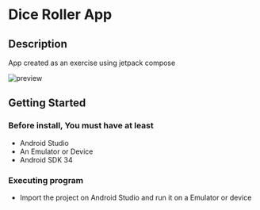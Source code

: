 # Dice Roller App

## Description

App created as an exercise using jetpack compose

![preview](https://github.com/EdilsonDiasAlves/DiceRoller/assets/5980465/67b649a5-7ebb-4eaf-a439-32ee356b4ac8)

## Getting Started

### Before install, You must have at least

* Android Studio
* An Emulator or Device
* Android SDK 34

### Executing program

* Import the project on Android Studio and run it on a Emulator or device
